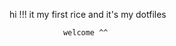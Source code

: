 hi !!! it my first rice and it's my dotfiles

                welcome ^^

<!--
 _   _                  _                 _
| | | |_   _ _ __  _ __| | __ _ _ __   __| |    _
| |_| | | | | '_ \| '__| |/ _` | '_ \ / _` |  _| |_
|  _  | |_| | |_) | |  | | (_| | | | | (_| | |_   _|
|_| |_|\__, | .__/|_|  |_|\__,_|_| |_|\__,_|   |_|
       |___/|_|
                     _                 _
__      ____ _ _   _| | __ _ _ __   __| |
\ \ /\ / / _` | | | | |/ _` | '_ \ / _` |
 \ V  V / (_| | |_| | | (_| | | | | (_| |
  \_/\_/ \__,_|\__, |_|\__,_|_| |_|\__,_|
               |___/
 -->
